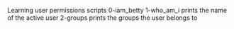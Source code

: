Learning user permissions scripts
0-iam_betty
1-who_am_i prints the name of the active user
2-groups prints the groups the user belongs to
